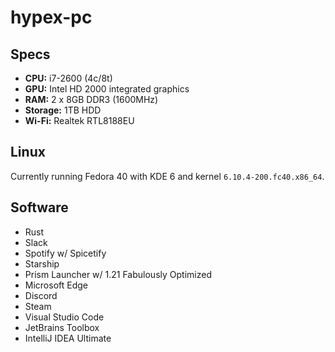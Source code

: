 # hypex-pc

## Specs

- **CPU:** i7-2600 (4c/8t)
- **GPU:** Intel HD 2000 integrated graphics
- **RAM:** 2 x 8GB DDR3 (1600MHz)
- **Storage:** 1TB HDD
- **Wi-Fi:** Realtek RTL8188EU

## Linux

Currently running Fedora 40 with KDE 6 and kernel `6.10.4-200.fc40.x86_64`.

## Software
- Rust
- Slack
- Spotify w/ Spicetify
- Starship
- Prism Launcher w/ 1.21 Fabulously Optimized
- Microsoft Edge
- Discord
- Steam
- Visual Studio Code
- JetBrains Toolbox
- IntelliJ IDEA Ultimate
